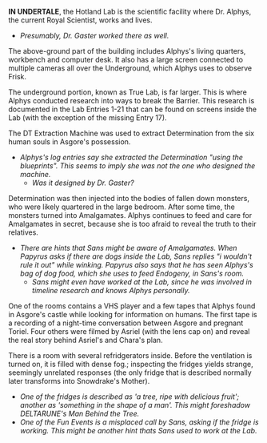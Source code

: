 **IN UNDERTALE**, the Hotland Lab is the scientific facility where <a onclick="loadFile('Alphys.md')">Dr. Alphys</a>, the current Royal Scientist, works and lives.
- _Presumably, <a onclick="loadFile('Doctor W. D. Gaster.md')">Dr. Gaster</a> worked there as well._

The above-ground part of the building includes Alphys's living quarters, workbench and computer desk. It also has a large screen connected to multiple cameras all over the Underground, which Alphys uses to observe <a onclick="loadFile('Frisk.md')">Frisk</a>.

The underground portion, known as True Lab, is far larger. This is where Alphys conducted research into ways to break the Barrier. This research is documented in the Lab Entries 1-21 that can be found on screens inside the Lab (with the exception of the missing <a onclick="loadFile('Entry 17.md')">Entry 17</a>).

The DT Extraction Machine was used to extract <a onclick="loadFile('Determination.md')">Determination</a> from <a onclick="loadFile('Six Humans.md')">the six human souls</a> in <a onclick="loadFile('Asgore.md')">Asgore's</a> possession.
- _Alphys's log entries say she extracted the Determination "using the blueprints". This seems to imply she was not the one who designed the machine._
    - _Was it designed by Dr. Gaster?_

Determination was then injected into the bodies of fallen down monsters, who were likely quartered in the large bedroom. After some time, the monsters turned into <a onclick="loadFile('Amalgamates.md')">Amalgamates</a>.
<a onclick="loadFile('Alphys.md')">Alphys</a> continues to feed and care for Amalgamates in secret, because she is too afraid to reveal the truth to their relatives. 

- _There are hints that <a onclick="loadFile('Sans.md')">Sans</a> might be aware of Amalgamates. When <a onclick="loadFile('Papyrus.md')">Papyrus</a> asks if there are dogs inside the Lab, Sans replies "i wouldn't rule it out" while winking. Papyrus also says that he has seen Alphys's bag of dog food, which she uses to feed Endogeny, in <a onclick="loadFile('Sans\' Room.md')">Sans's room</a>._
    - _Sans might even have worked at the Lab, since he was involved in timeline research and knows Alphys personally._

One of the rooms contains a VHS player and a few tapes that Alphys found in <a onclick="loadFile('Asgore.md')">Asgore's</a> castle while looking for information on humans. 
The first tape is a recording of a night-time conversation between Asgore and pregnant <a onclick="loadFile('Toriel.md')">Toriel</a>.
Four others were filmed by <a onclick="loadFile('Asriel.md')">Asriel</a> (with the lens cap on) and reveal the real story behind Asriel's and <a onclick="loadFile('The Fallen Child (Chara).md')">Chara's</a> plan.

There is a room with several refridgerators inside. Before the ventilation is turned on, it is filled with dense fog.; inspecting the fridges yields strange, seemingly unrelated responses (the only fridge that is described normally later transforms into Snowdrake's Mother).
- _One of the fridges is described as 'a tree, ripe with delicious fruit'; another as 'something in the shape of a man'. This might foreshadow DELTARUNE's <a onclick="loadFile('Man Behind the Tree.md')">Man Behind the Tree</a>._
- _One of the Fun Events is <a onclick="loadFile('Misplaced Calls.md')">a misplaced call</a> by <a onclick="loadFile('Sans.md')">Sans</a>, asking if the fridge is working. This might be another hint thats Sans used to work at the Lab._
